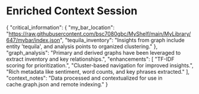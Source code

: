 # Enriched Context Session

{
    "critical_information": {
        "my_bar_location": "https://raw.githubusercontent.com/bsc7080gbc/MyShelf/main/MyLibrary/647/mybar/index.json",
        "tequila_inventory": "Insights from graph include entity 'tequila', and analysis points to organized clustering."
    },
    "graph_analysis": "Primary and derived graphs have been leveraged to extract inventory and key relationships.",
    "enhancements": [
        "TF-IDF scoring for prioritization.",
        "Cluster-based navigation for improved insights.",
        "Rich metadata like sentiment, word counts, and key phrases extracted."
    ],
    "context_notes": "Data processed and contextualized for use in cache.graph.json and remote indexing."
}